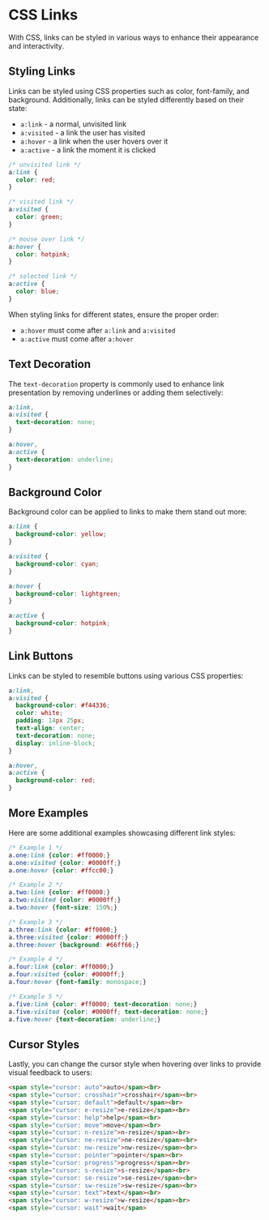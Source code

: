 
# CSS Links

With CSS, links can be styled in various ways to enhance their appearance and interactivity.

## Styling Links

Links can be styled using CSS properties such as color, font-family, and background. Additionally, links can be styled differently based on their state:

- `a:link` - a normal, unvisited link
- `a:visited` - a link the user has visited
- `a:hover` - a link when the user hovers over it
- `a:active` - a link the moment it is clicked

```css
/* unvisited link */
a:link {
  color: red;
}

/* visited link */
a:visited {
  color: green;
}

/* mouse over link */
a:hover {
  color: hotpink;
}

/* selected link */
a:active {
  color: blue;
}
```

When styling links for different states, ensure the proper order:

- `a:hover` must come after `a:link` and `a:visited`
- `a:active` must come after `a:hover`

## Text Decoration

The `text-decoration` property is commonly used to enhance link presentation by removing underlines or adding them selectively:

```css
a:link,
a:visited {
  text-decoration: none;
}

a:hover,
a:active {
  text-decoration: underline;
}
```

## Background Color

Background color can be applied to links to make them stand out more:

```css
a:link {
  background-color: yellow;
}

a:visited {
  background-color: cyan;
}

a:hover {
  background-color: lightgreen;
}

a:active {
  background-color: hotpink;
}
```

## Link Buttons

Links can be styled to resemble buttons using various CSS properties:

```css
a:link,
a:visited {
  background-color: #f44336;
  color: white;
  padding: 14px 25px;
  text-align: center;
  text-decoration: none;
  display: inline-block;
}

a:hover,
a:active {
  background-color: red;
}
```

## More Examples

Here are some additional examples showcasing different link styles:

```css
/* Example 1 */
a.one:link {color: #ff0000;}
a.one:visited {color: #0000ff;}
a.one:hover {color: #ffcc00;}

/* Example 2 */
a.two:link {color: #ff0000;}
a.two:visited {color: #0000ff;}
a.two:hover {font-size: 150%;}

/* Example 3 */
a.three:link {color: #ff0000;}
a.three:visited {color: #0000ff;}
a.three:hover {background: #66ff66;}

/* Example 4 */
a.four:link {color: #ff0000;}
a.four:visited {color: #0000ff;}
a.four:hover {font-family: monospace;}

/* Example 5 */
a.five:link {color: #ff0000; text-decoration: none;}
a.five:visited {color: #0000ff; text-decoration: none;}
a.five:hover {text-decoration: underline;}
```

## Cursor Styles

Lastly, you can change the cursor style when hovering over links to provide visual feedback to users:

```html
<span style="cursor: auto">auto</span><br>
<span style="cursor: crosshair">crosshair</span><br>
<span style="cursor: default">default</span><br>
<span style="cursor: e-resize">e-resize</span><br>
<span style="cursor: help">help</span><br>
<span style="cursor: move">move</span><br>
<span style="cursor: n-resize">n-resize</span><br>
<span style="cursor: ne-resize">ne-resize</span><br>
<span style="cursor: nw-resize">nw-resize</span><br>
<span style="cursor: pointer">pointer</span><br>
<span style="cursor: progress">progress</span><br>
<span style="cursor: s-resize">s-resize</span><br>
<span style="cursor: se-resize">se-resize</span><br>
<span style="cursor: sw-resize">sw-resize</span><br>
<span style="cursor: text">text</span><br>
<span style="cursor: w-resize">w-resize</span><br>
<span style="cursor: wait">wait</span>
```

